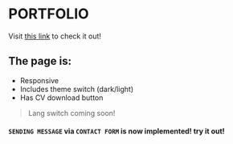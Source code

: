 # PORTFOLIO

Visit [this link](https://mvlaricheva.netlify.app/) to check it out!

## The page is:
- Responsive
- Includes theme switch (dark/light)
- Has CV download button

> Lang switch coming soon!

#### `SENDING MESSAGE` via `CONTACT FORM` is now implemented! try it out!
